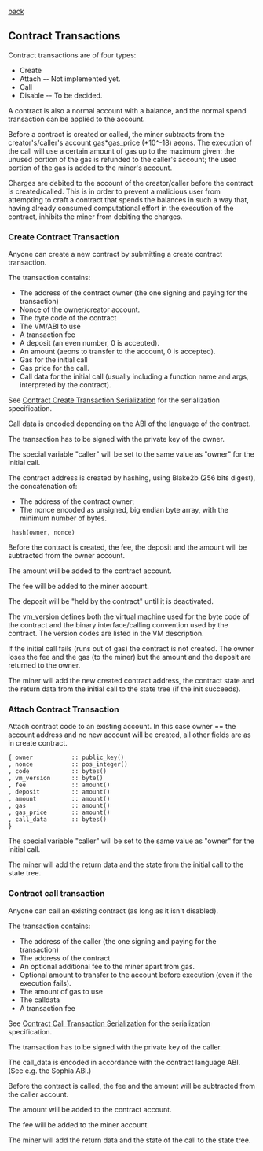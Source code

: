 [back](./contracts.md)
## Contract Transactions

Contract transactions are of four types:
- Create
- Attach -- Not implemented yet.
- Call
- Disable -- To be decided.

A contract is also a normal account with a balance,
and the normal spend transaction can be applied to the account.

Before a contract is created or called, the miner subtracts from the
creator's/caller's account gas*gas_price (*10^-18) aeons.
The execution of the call will use a certain amount of gas up to
the maximum given: the unused portion of the gas is refunded to the caller's
account; the used portion of the gas is added to the miner's account.

Charges are debited to the account of the creator/caller before the contract is created/called.
This is in order to prevent a malicious user from attempting to craft a contract that spends the balances in such a way that, having already consumed computational effort in the execution of the contract, inhibits the miner from debiting the charges.

### Create Contract Transaction

Anyone can create a new contract by submitting a create contract transaction.

The transaction contains:
- The address of the contract owner (the one signing and paying for the transaction)
- Nonce of the owner/creator account.
- The byte code of the contract
- The VM/ABI to use
- A transaction fee
- A deposit (an even number, 0 is accepted).
- An amount (aeons to transfer to the account, 0 is accepted).
- Gas for the initial call
- Gas price for the call.
- Call data for the initial call (usually including a function name and args, interpreted by the contract).

See [Contract Create Transaction Serialization](../serializations.md#contract-create-transaction) for the serialization specification.

Call data is encoded depending on the ABI of the language of the contract.

The transaction has to be signed with the private key of the owner.

The special variable "caller" will be set to the same value as "owner"
for the initial call.

The contract address is created by hashing, using Blake2b (256 bits digest), the concatenation of:
* The address of the contract owner;
* The nonce encoded as unsigned, big endian byte array, with the minimum number of bytes.

```
 hash(owner, nonce)
```

Before the contract is created, the fee, the deposit and the amount will be
subtracted from the owner account.

The amount will be added to the contract account.

The fee will be added to the miner account.

The deposit will be "held by the contract" until it is deactivated.

The vm_version defines both the virtual machine used for the byte code of the contract
and the binary interface/calling convention used by the contract. The version codes are
listed in the VM description.

If the initial call fails (runs out of gas) the contract is not
created.  The owner loses the fee and the gas (to the miner) but the
amount and the deposit are returned to the owner.

The miner will add the new created contract address, the contract state
and the return data from the initial call to the state tree (if the
init succeeds).


### Attach Contract Transaction

Attach contract code to an existing account.
In this case owner == the account address and no new account will be created,
all other fields are as in create contract.


```
{ owner           :: public_key()
, nonce           :: pos_integer()
, code            :: bytes()
, vm_version      :: byte()
, fee             :: amount()
, deposit         :: amount()
, amount          :: amount()
, gas             :: amount()
, gas_price       :: amount()
, call_data       :: bytes()
}
```

The special variable "caller" will be set to the same value as "owner"
for the initial call.

The miner will add the return data and the state from the initial call
to the state tree.


### Contract call transaction

Anyone can call an existing contract (as long as it isn't disabled).

The transaction contains:
- The address of the caller (the one signing and paying for the transaction)
- The address of the contract
- An optional additional fee to the miner apart from gas.
- Optional amount to transfer to the account before execution (even if the execution fails).
- The amount of gas to use
- The calldata
- A transaction fee

See [Contract Call Transaction Serialization](../serializations.md#contract-call-transaction) for the serialization specification.

The transaction has to be signed with the private key of the caller.

The call_data is encoded in accordance with the contract language ABI.
(See e.g. the Sophia ABI.)

Before the contract is called, the fee and the amount will be subtracted from the caller account.

The amount will be added to the contract account.

The fee will be added to the miner account.

The miner will add the return data and the state of the call to the state
tree.
